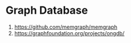 # Graph Database

1. https://github.com/memgraph/memgraph
2. https://graphfoundation.org/projects/ongdb/

